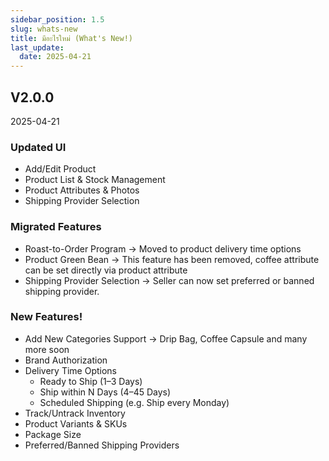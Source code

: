 ```yaml
---
sidebar_position: 1.5
slug: whats-new
title: มีอะไรใหม่ (What's New!)
last_update:
  date: 2025-04-21
---
```

## V2.0.0
2025-04-21

### Updated UI
- Add/Edit Product
- Product List & Stock Management
- Product Attributes & Photos
- Shipping Provider Selection

### Migrated Features
- Roast-to-Order Program → Moved to product delivery time options
- Product Green Bean → This feature has been removed, coffee attribute can  be set directly via product attribute
- Shipping Provider Selection → Seller can now set preferred or banned shipping provider.

### New Features!
- Add New Categories Support → Drip Bag, Coffee Capsule and many more soon
- Brand Authorization
- Delivery Time Options
	- Ready to Ship (1–3 Days)
	- Ship within N Days (4–45 Days)
	- Scheduled Shipping (e.g. Ship every Monday)
- Track/Untrack Inventory
- Product Variants & SKUs
- Package Size
- Preferred/Banned Shipping Providers